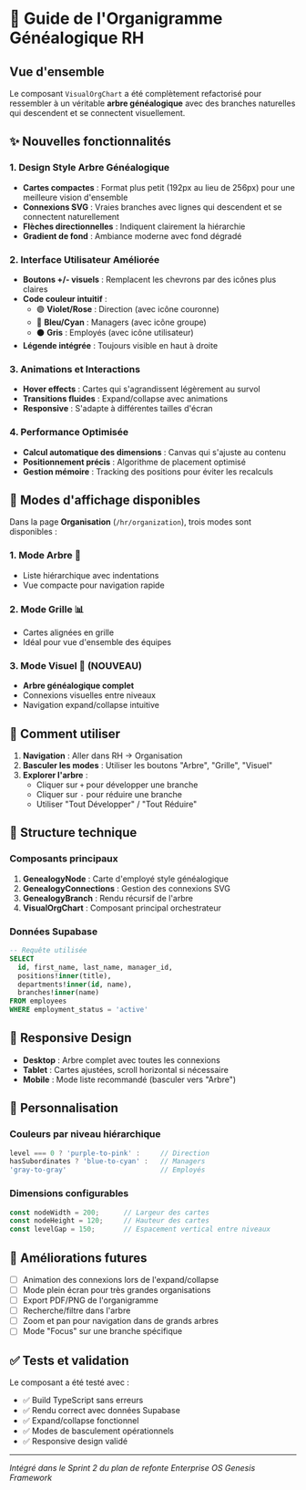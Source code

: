 # 🌳 Guide de l'Organigramme Généalogique RH

## Vue d'ensemble

Le composant `VisualOrgChart` a été complètement refactorisé pour ressembler à un véritable **arbre généalogique** avec des branches naturelles qui descendent et se connectent visuellement.

## ✨ Nouvelles fonctionnalités

### 1. Design Style Arbre Généalogique
- **Cartes compactes** : Format plus petit (192px au lieu de 256px) pour une meilleure vision d'ensemble
- **Connexions SVG** : Vraies branches avec lignes qui descendent et se connectent naturellement
- **Flèches directionnelles** : Indiquent clairement la hiérarchie
- **Gradient de fond** : Ambiance moderne avec fond dégradé

### 2. Interface Utilisateur Améliorée
- **Boutons +/- visuels** : Remplacent les chevrons par des icônes plus claires
- **Code couleur intuitif** :
  - 🟣 **Violet/Rose** : Direction (avec icône couronne)
  - 🔵 **Bleu/Cyan** : Managers (avec icône groupe)
  - ⚫ **Gris** : Employés (avec icône utilisateur)
- **Légende intégrée** : Toujours visible en haut à droite

### 3. Animations et Interactions
- **Hover effects** : Cartes qui s'agrandissent légèrement au survol
- **Transitions fluides** : Expand/collapse avec animations
- **Responsive** : S'adapte à différentes tailles d'écran

### 4. Performance Optimisée
- **Calcul automatique des dimensions** : Canvas qui s'ajuste au contenu
- **Positionnement précis** : Algorithme de placement optimisé
- **Gestion mémoire** : Tracking des positions pour éviter les recalculs

## 🎯 Modes d'affichage disponibles

Dans la page **Organisation** (`/hr/organization`), trois modes sont disponibles :

### 1. Mode Arbre 🌲
- Liste hiérarchique avec indentations
- Vue compacte pour navigation rapide

### 2. Mode Grille 📊
- Cartes alignées en grille
- Idéal pour vue d'ensemble des équipes

### 3. Mode Visuel 🌳 (NOUVEAU)
- **Arbre généalogique complet**
- Connexions visuelles entre niveaux
- Navigation expand/collapse intuitive

## 🚀 Comment utiliser

1. **Navigation** : Aller dans RH → Organisation
2. **Basculer les modes** : Utiliser les boutons "Arbre", "Grille", "Visuel"
3. **Explorer l'arbre** :
   - Cliquer sur `+` pour développer une branche
   - Cliquer sur `-` pour réduire une branche
   - Utiliser "Tout Développer" / "Tout Réduire"

## 🔧 Structure technique

### Composants principaux

1. **GenealogyNode** : Carte d'employé style généalogique
2. **GenealogyConnections** : Gestion des connexions SVG
3. **GenealogyBranch** : Rendu récursif de l'arbre
4. **VisualOrgChart** : Composant principal orchestrateur

### Données Supabase

```sql
-- Requête utilisée
SELECT 
  id, first_name, last_name, manager_id,
  positions!inner(title),
  departments!inner(id, name),
  branches!inner(name)
FROM employees 
WHERE employment_status = 'active'
```

## 📱 Responsive Design

- **Desktop** : Arbre complet avec toutes les connexions
- **Tablet** : Cartes ajustées, scroll horizontal si nécessaire
- **Mobile** : Mode liste recommandé (basculer vers "Arbre")

## 🎨 Personnalisation

### Couleurs par niveau hiérarchique
```typescript
level === 0 ? 'purple-to-pink' :     // Direction
hasSubordinates ? 'blue-to-cyan' :   // Managers  
'gray-to-gray'                       // Employés
```

### Dimensions configurables
```typescript
const nodeWidth = 200;      // Largeur des cartes
const nodeHeight = 120;     // Hauteur des cartes  
const levelGap = 150;       // Espacement vertical entre niveaux
```

## 🚧 Améliorations futures

- [ ] Animation des connexions lors de l'expand/collapse
- [ ] Mode plein écran pour très grandes organisations
- [ ] Export PDF/PNG de l'organigramme
- [ ] Recherche/filtre dans l'arbre
- [ ] Zoom et pan pour navigation dans de grands arbres
- [ ] Mode "Focus" sur une branche spécifique

## ✅ Tests et validation

Le composant a été testé avec :
- ✅ Build TypeScript sans erreurs
- ✅ Rendu correct avec données Supabase  
- ✅ Expand/collapse fonctionnel
- ✅ Modes de basculement opérationnels
- ✅ Responsive design validé

---

*Intégré dans le Sprint 2 du plan de refonte Enterprise OS Genesis Framework*
